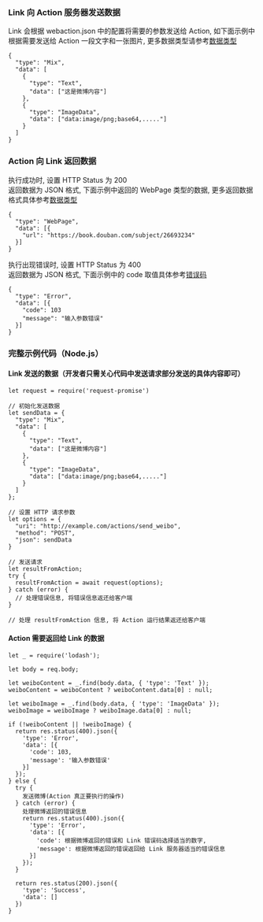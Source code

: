 ### Link 向 Action 服务器发送数据

Link 会根据 webaction.json 中的配置将需要的参数发送给 Action, 如下面示例中根据需要发送给 Action 一段文字和一张图片, 更多数据类型请参考[数据类型](/Link/Web%20action%20%E6%95%B0%E6%8D%AE%E7%B1%BB%E5%9E%8B%E6%8C%87%E5%8D%97)

```
{
  "type": "Mix",
  "data": [
    {
      "type": "Text",
      "data": ["这是微博内容"]
    },
    {
      "type": "ImageData",
      "data": ["data:image/png;base64,....."]
    }
  ]
}
```


### Action 向 Link 返回数据
执行成功时, 设置 HTTP Status 为 200  
返回数据为 JSON 格式, 下面示例中返回的 WebPage 类型的数据, 更多返回数据格式具体参考[数据类型](/Link/Web%20action%20%E6%95%B0%E6%8D%AE%E7%B1%BB%E5%9E%8B%E6%8C%87%E5%8D%97)

```
{
  "type": "WebPage",
  "data": [{
    "url": "https://book.douban.com/subject/26693234"
  }]
}
```

执行出现错误时, 设置 HTTP Status 为 400  
返回数据为 JSON 格式, 下面示例中的 code 取值具体参考[错误码](/Link/Link%20错误码)

```
{
  "type": "Error",
  "data": [{
    "code": 103
    "message": "输入参数错误"
  }]
}
```

### 完整示例代码（Node.js）

#### Link 发送的数据（开发者只需关心代码中发送请求部分发送的具体内容即可）

```
let request = require('request-promise')

// 初始化发送数据
let sendData = {
  "type": "Mix",
  "data": [
    {
      "type": "Text",
      "data": ["这是微博内容"]
    },
    {
      "type": "ImageData",
      "data": ["data:image/png;base64,....."]
    }
  ]
};

// 设置 HTTP 请求参数
let options = {
  "uri": "http://example.com/actions/send_weibo",
  "method": "POST",
  "json": sendData
}

// 发送请求
let resultFromAction;
try {
  resultFromAction = await request(options);
} catch (error) {
  // 处理错误信息, 将错误信息返还给客户端
}

// 处理 resultFromAction 信息, 将 Action 运行结果返还给客户端
```

#### Action 需要返回给 Link 的数据

```
let _ = require('lodash');

let body = req.body;

let weiboContent = _.find(body.data, { 'type': 'Text' });
weiboContent = weiboContent ? weiboContent.data[0] : null;

let weiboImage = _.find(body.data, { 'type': 'ImageData' });
weiboImage = weiboImage ? weiboImage.data[0] : null;

if (!weiboContent || !weiboImage) {
  return res.status(400).json({
    'type': 'Error',
    'data': [{
      'code': 103,
      'message': '输入参数错误'
    }]
  });
} else {
  try {
    发送微博(Action 真正要执行的操作)
  } catch (error) {
    处理微博返回的错误信息
    return res.status(400).json({
      'type': 'Error',
      'data': [{
        'code': 根据微博返回的错误和 Link 错误码选择适当的数字,
        'message': 根据微博返回的错误返回给 Link 服务器适当的错误信息
      }]
    });
  }

  return res.status(200).json({
    'type': 'Success',
    'data': []
  })
}
```
